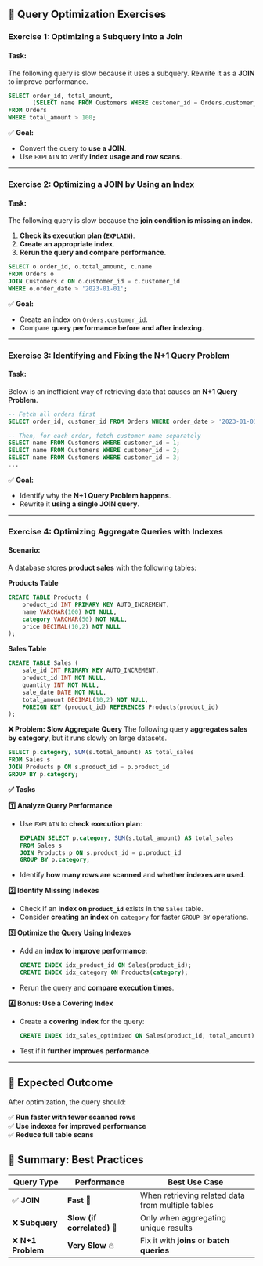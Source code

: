 ## **📌 Query Optimization Exercises**

### **Exercise 1: Optimizing a Subquery into a Join**

#### **Task:**

The following query is slow because it uses a subquery. Rewrite it as a **JOIN** to improve performance.

```sql
SELECT order_id, total_amount,
       (SELECT name FROM Customers WHERE customer_id = Orders.customer_id) AS customer_name
FROM Orders
WHERE total_amount > 100;
```

✅ **Goal:**

- Convert the query to **use a JOIN**.
- Use `EXPLAIN` to verify **index usage and row scans**.

---

### **Exercise 2: Optimizing a JOIN by Using an Index**

#### **Task:**

The following query is slow because the **join condition is missing an index**.

1. **Check its execution plan (`EXPLAIN`)**.
2. **Create an appropriate index**.
3. **Rerun the query and compare performance**.

```sql
SELECT o.order_id, o.total_amount, c.name
FROM Orders o
JOIN Customers c ON o.customer_id = c.customer_id
WHERE o.order_date > '2023-01-01';
```

✅ **Goal:**

- Create an index on `Orders.customer_id`.
- Compare **query performance before and after indexing**.

---

### **Exercise 3: Identifying and Fixing the N+1 Query Problem**

#### **Task:**

Below is an inefficient way of retrieving data that causes an **N+1 Query Problem**.

```sql
-- Fetch all orders first
SELECT order_id, customer_id FROM Orders WHERE order_date > '2023-01-01';

-- Then, for each order, fetch customer name separately
SELECT name FROM Customers WHERE customer_id = 1;
SELECT name FROM Customers WHERE customer_id = 2;
SELECT name FROM Customers WHERE customer_id = 3;
...
```

✅ **Goal:**

- Identify why the **N+1 Query Problem happens**.
- Rewrite it **using a single JOIN query**.

---

### **Exercise 4: Optimizing Aggregate Queries with Indexes**

#### **Scenario:**

A database stores **product sales** with the following tables:

**Products Table**

```sql
CREATE TABLE Products (
    product_id INT PRIMARY KEY AUTO_INCREMENT,
    name VARCHAR(100) NOT NULL,
    category VARCHAR(50) NOT NULL,
    price DECIMAL(10,2) NOT NULL
);
```

**Sales Table**

```sql
CREATE TABLE Sales (
    sale_id INT PRIMARY KEY AUTO_INCREMENT,
    product_id INT NOT NULL,
    quantity INT NOT NULL,
    sale_date DATE NOT NULL,
    total_amount DECIMAL(10,2) NOT NULL,
    FOREIGN KEY (product_id) REFERENCES Products(product_id)
);
```

**❌ Problem: Slow Aggregate Query**
The following query **aggregates sales by category**, but it runs slowly on large datasets.

```sql
SELECT p.category, SUM(s.total_amount) AS total_sales
FROM Sales s
JOIN Products p ON s.product_id = p.product_id
GROUP BY p.category;
```

**✅ Tasks**

**1️⃣ Analyze Query Performance**

- Use `EXPLAIN` to **check execution plan**:
  ```sql
  EXPLAIN SELECT p.category, SUM(s.total_amount) AS total_sales
  FROM Sales s
  JOIN Products p ON s.product_id = p.product_id
  GROUP BY p.category;
  ```
- Identify **how many rows are scanned** and **whether indexes are used**.

**2️⃣ Identify Missing Indexes**

- Check if an **index on `product_id`** exists in the `Sales` table.
- Consider **creating an index** on `category` for faster `GROUP BY` operations.

**3️⃣ Optimize the Query Using Indexes**

- Add an **index to improve performance**:
  ```sql
  CREATE INDEX idx_product_id ON Sales(product_id);
  CREATE INDEX idx_category ON Products(category);
  ```
- Rerun the query and **compare execution times**.

**4️⃣ Bonus: Use a Covering Index**

- Create a **covering index** for the query:
  ```sql
  CREATE INDEX idx_sales_optimized ON Sales(product_id, total_amount);
  ```
- Test if it **further improves performance**.

---

## **🚀 Expected Outcome**

After optimization, the query should:

✅ **Run faster with fewer scanned rows**  
✅ **Use indexes for improved performance**  
✅ **Reduce full table scans**

## **📌 Summary: Best Practices**

| Query Type         | Performance                 | Best Use Case                                     |
| ------------------ | --------------------------- | ------------------------------------------------- |
| ✅ **JOIN**        | **Fast** 🚀                 | When retrieving related data from multiple tables |
| ❌ **Subquery**    | **Slow (if correlated)** 🐢 | Only when aggregating unique results              |
| ❌ **N+1 Problem** | **Very Slow** 🔥            | Fix it with **joins** or **batch queries**        |
